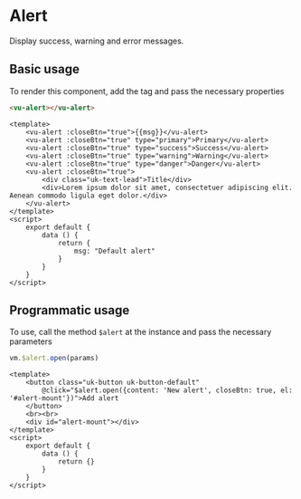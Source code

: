 # Alert

Display success, warning and error messages.

## Basic usage

To render this component, add the tag and pass the necessary properties

```html
<vu-alert></vu-alert>
```

```example
<template>
    <vu-alert :closeBtn="true">{{msg}}</vu-alert>
    <vu-alert :closeBtn="true" type="primary">Primary</vu-alert>
    <vu-alert :closeBtn="true" type="success">Success</vu-alert>
    <vu-alert :closeBtn="true" type="warning">Warning</vu-alert>
    <vu-alert :closeBtn="true" type="danger">Danger</vu-alert>
    <vu-alert :closeBtn="true">
        <div class="uk-text-lead">Title</div>
        <div>Lorem ipsum dolor sit amet, consectetuer adipiscing elit. Aenean commodo ligula eget dolor.</div>
    </vu-alert>
</template>
<script>
    export default {
        data () {
            return {
                msg: "Default alert"
            }
        }
    }
</script>
```
## Programmatic usage

To use, call the method `$alert` at the instance and pass the necessary parameters

```js
vm.$alert.open(params)
```

```example
<template>
    <button class="uk-button uk-button-default"
        @click="$alert.open({content: 'New alert', closeBtn: true, el: '#alert-mount'})">Add alert
    </button>
    <br><br>
    <div id="alert-mount"></div>
</template>
<script>
    export default {
        data () {
            return {}
        }
    }
</script>
```